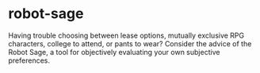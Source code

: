 # robot-sage
Having trouble choosing between lease options, mutually exclusive RPG characters, college to attend, or pants to wear? Consider the advice of the Robot Sage, a tool for objectively evaluating your own subjective preferences.
